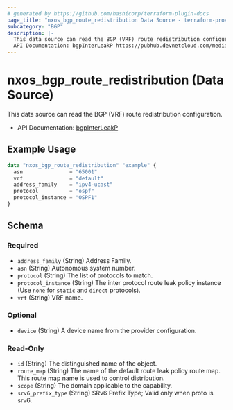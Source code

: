 ```yaml
---
# generated by https://github.com/hashicorp/terraform-plugin-docs
page_title: "nxos_bgp_route_redistribution Data Source - terraform-provider-nxos"
subcategory: "BGP"
description: |-
  This data source can read the BGP (VRF) route redistribution configuration.
  API Documentation: bgpInterLeakP https://pubhub.devnetcloud.com/media/dme-docs-10-2-2/docs/Routing%20and%20Forwarding/bgp:InterLeakP/
---
```


# nxos_bgp_route_redistribution (Data Source)

This data source can read the BGP (VRF) route redistribution configuration.

- API Documentation: [bgpInterLeakP](https://pubhub.devnetcloud.com/media/dme-docs-10-2-2/docs/Routing%20and%20Forwarding/bgp:InterLeakP/)

## Example Usage

```terraform
data "nxos_bgp_route_redistribution" "example" {
  asn               = "65001"
  vrf               = "default"
  address_family    = "ipv4-ucast"
  protocol          = "ospf"
  protocol_instance = "OSPF1"
}
```

<!-- schema generated by tfplugindocs -->
## Schema

### Required

- `address_family` (String) Address Family.
- `asn` (String) Autonomous system number.
- `protocol` (String) The list of protocols to match.
- `protocol_instance` (String) The inter protocol route leak policy instance (Use `none` for `static` and `direct` protocols).
- `vrf` (String) VRF name.

### Optional

- `device` (String) A device name from the provider configuration.

### Read-Only

- `id` (String) The distinguished name of the object.
- `route_map` (String) The name of the default route leak policy route map. This route map name is used to control distribution.
- `scope` (String) The domain applicable to the capability.
- `srv6_prefix_type` (String) SRv6 Prefix Type; Valid only when proto is srv6.

